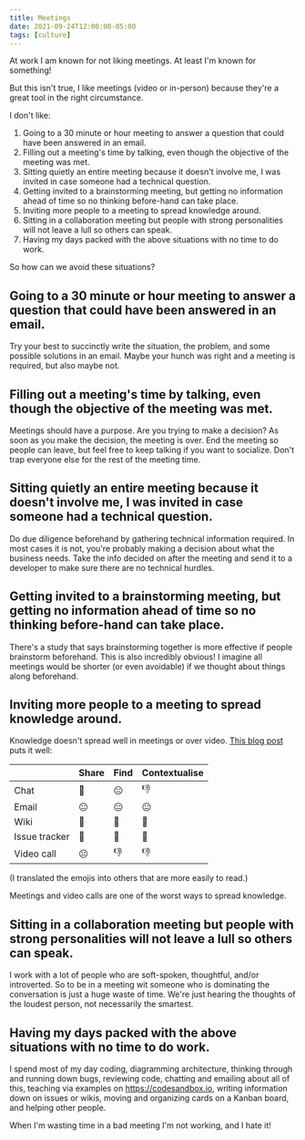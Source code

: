 ```yaml
---
title: Meetings
date: 2021-09-24T12:00:00-05:00
tags: [culture]
---
```


At work I am known for not liking meetings. At least I'm known for something!

But this isn't true, I like meetings (video or in-person) because they're a great tool in the right circumstance.

I don't like:

1. Going to a 30 minute or hour meeting to answer a question that could have been answered in an email.
2. Filling out a meeting's time by talking, even though the objective of the meeting was met.
3. Sitting quietly an entire meeting because it doesn't involve me, I was invited in case someone had a technical question.
4. Getting invited to a brainstorming meeting, but getting no information ahead of time so no thinking before-hand can take place.
5. Inviting more people to a meeting to spread knowledge around.
6. Sitting in a collaboration meeting but people with strong personalities will not leave a lull so others can speak.
7. Having my days packed with the above situations with no time to do work.

So how can we avoid these situations?

<!--more-->

## Going to a 30 minute or hour meeting to answer a question that could have been answered in an email.

Try your best to succinctly write the situation, the problem, and some possible solutions in an email. Maybe your hunch was right and a meeting is required, but also maybe not.

## Filling out a meeting's time by talking, even though the objective of the meeting was met.

Meetings should have a purpose. Are you trying to make a decision? As soon as you make the decision, the meeting is over. End the meeting so people can leave, but feel free to keep talking if you want to socialize. Don't trap everyone else for the rest of the meeting time.

## Sitting quietly an entire meeting because it doesn't involve me, I was invited in case someone had a technical question.

Do due diligence beforehand by gathering technical information required. In most cases it is not, you're probably making a decision about what the business needs. Take the info decided on after the meeting and send it to a developer to make sure there are no technical hurdles.

## Getting invited to a brainstorming meeting, but getting no information ahead of time so no thinking before-hand can take place.

There's a study that says brainstorming together is more effective if people brainstorm beforehand. This is also incredibly obvious! I imagine all meetings would be shorter (or even avoidable) if we thought about things along beforehand.

## Inviting more people to a meeting to spread knowledge around.

Knowledge doesn't spread well in meetings or over video. [This blog post](https://xahteiwi.eu/resources/presentations/no-we-wont-have-a-video-call-for-that/) puts it well:

|               | Share | Find | Contextualise |
| ------------- | --- | --- | --- |
| Chat          | 💯 | 😐 | 👎 |
| Email         | 😐 | 😐 | 😐 |
| Wiki          | 💯 | 💯 | 💯 |
| Issue tracker | 💯 | 💯 | 💯 |
| Video call    | 😐 | 👎 | 👎 |

(I translated the emojis into others that are more easily to read.)

Meetings and video calls are one of the worst ways to spread knowledge.

## Sitting in a collaboration meeting but people with strong personalities will not leave a lull so others can speak.

I work with a lot of people who are soft-spoken, thoughtful, and/or introverted. So to be in a meeting wit someone who is dominating the conversation is just a huge waste of time. We're just hearing the thoughts of the loudest person, not necessarily the smartest.

## Having my days packed with the above situations with no time to do work.

I spend most of my day coding, diagramming architecture, thinking through and running down bugs, reviewing code, chatting and emailing about all of this, teaching via examples on https://codesandbox.io, writing information down on issues or wikis, moving and organizing cards on a Kanban board, and helping other people.

When I'm wasting time in a bad meeting I'm not working, and I hate it!
